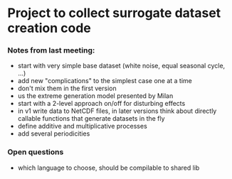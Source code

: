 # Project to collect surrogate dataset creation code

### Notes from last meeting:

- start with very simple base dataset (white noise, equal seasonal cycle, ...)
- add new "complications" to the simplest case one at a time
- don't mix them in the first version
- us the extreme generation model presented by Milan
- start with a 2-level approach on/off for disturbing effects
- in v1 write data to NetCDF files, in later versions think about directly callable functions that generate datasets in the fly
- define additive and multiplicative processes
- add several periodicities


### Open questions

-  which language to choose, should be compilable to shared lib